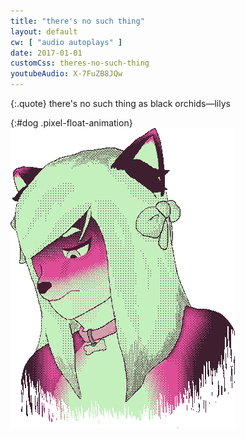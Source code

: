 ```yaml
---
title: "there's no such thing"
layout: default
cw: [ "audio autoplays" ]
date: 2017-01-01
customCss: theres-no-such-thing
youtubeAudio: X-7FuZB8JQw
---
```


{:.quote}
there's no such thing as black orchids<span class="quote-attribution">&mdash;lilys</span>

{:#dog .pixel-float-animation}
![if you're lost, look out for what may find you](/img/theres-no-such-thing/dog-of-the-wired.png)
